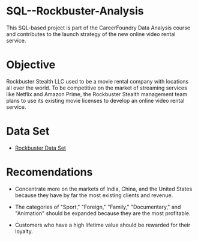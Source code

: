 # SQL--Rockbuster-Analysis
This SQL-based project is part of the CareerFoundry Data Analysis course and contributes to the launch strategy of the new online video rental service.

# Objective
Rockbuster Stealth LLC used to be a movie rental company with locations all over the world. To be competitive on the market of streaming services like Netflix and Amazon Prime, the Rockbuster Stealth management team plans to use its existing movie licenses to develop an online video rental service.

# Data Set
- [Rockbuster Data Set](http://www.postgresqltutorial.com/wp-content/uploads/2019/05/dvdrental.zip)

# Recomendations
 - Concentrate more on the markets of India, China, and the United States because they have by far the most existing clients and revenue.
 
 - The categories of "Sport," "Foreign," "Family," "Documentary," and "Animation" should be expanded because they are the most profitable.
  
 - Customers who have a high lifetime value should be rewarded for their loyalty.
